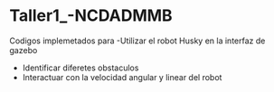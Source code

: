 # Taller1_-NCDADMMB
Codigos implemetados para
-Utilizar el robot Husky en la interfaz de gazebo
- Identificar diferetes obstaculos
- Interactuar con la velocidad angular y linear del robot

